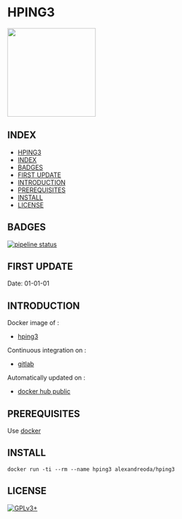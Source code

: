 # HPING3

<img src="https://assets.gitlab-static.net/uploads/-/system/project/avatar/17010800/hping3.jpg" width="200" height="200"/>


## INDEX

  - [HPING3](#hping3)
  - [INDEX](#index)
  - [BADGES](#badges)
  - [FIRST UPDATE](#first-update)
  - [INTRODUCTION](#introduction)
  - [PREREQUISITES](#prerequisites)
  - [INSTALL](#install)
  - [LICENSE](#license)


## BADGES

[![pipeline status](https://gitlab.com/oda-alexandre/hping3/badges/master/pipeline.svg)](https://gitlab.com/oda-alexandre/HPING3/commits/master)


## FIRST UPDATE

Date: 01-01-01


## INTRODUCTION

Docker image of :

- [hping3](https://tools.kali.org/information-gathering/hping3)

Continuous integration on :

- [gitlab](https://gitlab.com/oda-alexandre/hping3/pipelines)

Automatically updated on :

- [docker hub public](https://hub.docker.com/r/alexandreoda/hping3)


## PREREQUISITES

Use [docker](https://www.docker.com)


## INSTALL

```docker run -ti --rm --name hping3 alexandreoda/hping3```


## LICENSE

[![GPLv3+](http://gplv3.fsf.org/gplv3-127x51.png)](https://gitlab.com/oda-alexandre/hping3/blob/master/LICENSE)

